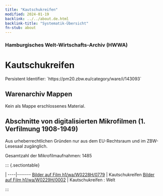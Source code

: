 ```yaml
---
title: "Kautschukreifen"
modified: 2024-01-19
backlink: ../../about.de.html
backlink-title: "Systematik-Übersicht"
fn-stub: about
---
```


### Hamburgisches Welt-Wirtschafts-Archiv (HWWA)

# Kautschukreifen

<div class="hint">Persistent Identifier: `https://pm20.zbw.eu/category/ware/i/143093`</div>







## Warenarchiv Mappen





Kein als Mappe erschlossenes Material.



<a id="filmsections" />

## Abschnitte von digitalisierten Mikrofilmen (1. Verfilmung 1908-1949)

<p>Aus urheberrechtlichen Gründen nur aus dem EU-Rechtsraum und im ZBW-Lesesaal zugänglich.</p>


<p>Gesamtzahl der Mikrofilmaufnahmen: 1485</p>





::: {.sectiontable}

 | 
----|-------
<a class="btn" href="https://pm20.zbw.eu/film/h1/wa/W0228H/0779" rel="nofollow">Bilder auf Film h1/wa/W0228H/0779</a> | Kautschukreifen
<a class="btn" href="https://pm20.zbw.eu/film/h1/wa/W0229H/0002" rel="nofollow">Bilder auf Film h1/wa/W0229H/0002</a> | Kautschukreifen : Welt


:::
















